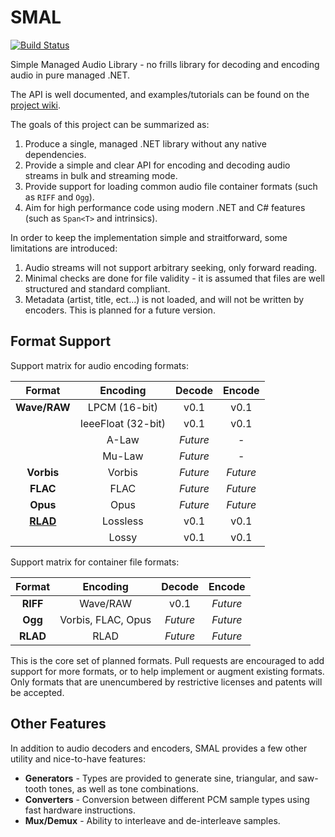 # SMAL

[![Build Status](https://travis-ci.org/mossseank/SMAL.svg?branch=master)](https://travis-ci.org/mossseank/SMAL)

Simple Managed Audio Library - no frills library for decoding and encoding audio in pure managed .NET.

The API is well documented, and examples/tutorials can be found on the [project wiki](https://github.com/mossseank/SMAL/wiki).

The goals of this project can be summarized as:

1. Produce a single, managed .NET library without any native dependencies.
2. Provide a simple and clear API for encoding and decoding audio streams in bulk and streaming mode.
3. Provide support for loading common audio file container formats (such as `RIFF` and `Ogg`).
4. Aim for high performance code using modern .NET and C# features (such as `Span<T>` and intrinsics).

In order to keep the implementation simple and straitforward, some limitations are introduced:

1. Audio streams will not support arbitrary seeking, only forward reading.
2. Minimal checks are done for file validity - it is assumed that files are well structured and standard compliant.
3. Metadata (artist, title, ect...) is not loaded, and will not be written by encoders. This is planned for a future version.

## Format Support

Support matrix for audio encoding formats:

|Format|Encoding|Decode|Encode|
|:----:|:------:|:----:|:----:|
|**Wave/RAW**|LPCM (16-bit)|v0.1|v0.1|
||IeeeFloat (32-bit)|v0.1|v0.1|
||A-Law|*Future*|-|
||Mu-Law|*Future*|-|
|**Vorbis**|Vorbis|*Future*|*Future*|
|**FLAC**|FLAC|*Future*|*Future*|
|**Opus**|Opus|*Future*|*Future*|
|**[RLAD](https://github.com/mossseank/SMAL/wiki/RLAD)**|Lossless|v0.1|v0.1|
||Lossy|v0.1|v0.1|

Support matrix for container file formats:

|Format|Encoding|Decode|Encode|
|:----:|:------:|:----:|:----:|
|**RIFF**|Wave/RAW|v0.1|*Future*|
|**Ogg**|Vorbis, FLAC, Opus|*Future*|*Future*|
|**RLAD**|RLAD|*Future*|*Future*|

This is the core set of planned formats. Pull requests are encouraged to add support for more formats, or to help implement or augment existing formats. Only formats that are unencumbered by restrictive licenses and patents will be accepted.

## Other Features

In addition to audio decoders and encoders, SMAL provides a few other utility and nice-to-have features:

* **Generators** - Types are provided to generate sine, triangular, and saw-tooth tones, as well as tone combinations.
* **Converters** - Conversion between different PCM sample types using fast hardware instructions.
* **Mux/Demux** - Ability to interleave and de-interleave samples.
